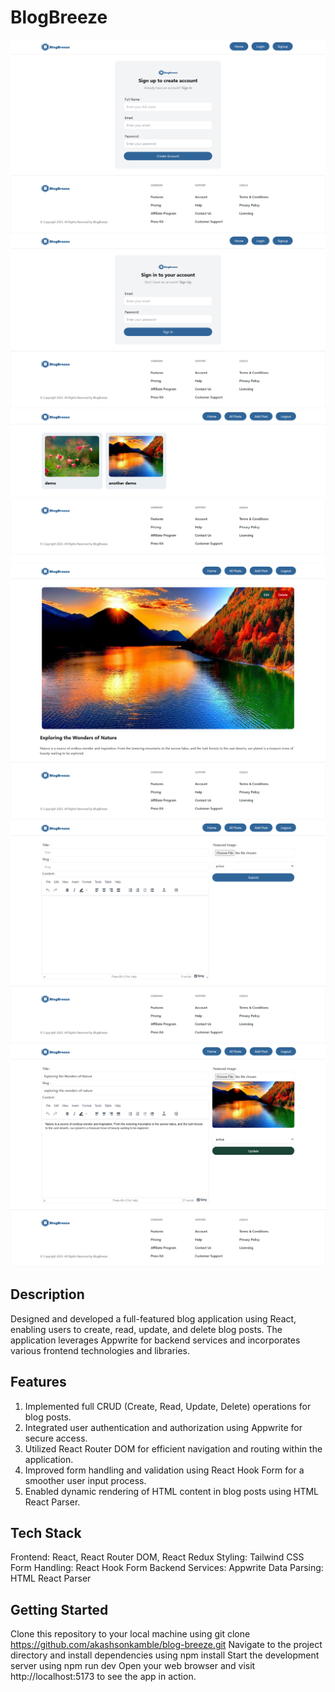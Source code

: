 # BlogBreeze

![Signup Page](./public/sign-up.png)
![Signin Page](./public/sign-in.png)
![Home Page](./public/home.png)
![Post Details](./public/post-details.png)
![Add Post Page](./public/add-post.png)
![Update Post Page](./public/update-post.png)

## Description
Designed and developed a full-featured blog application using React, enabling users to create, read, update, and delete blog posts. The application leverages Appwrite for backend services and incorporates various frontend technologies and libraries.

## Features
1. Implemented full CRUD (Create, Read, Update, Delete) operations for blog posts.
2. Integrated user authentication and authorization using Appwrite for secure access.
3. Utilized React Router DOM for efficient navigation and routing within the application.
4. Improved form handling and validation using React Hook Form for a smoother user input process.
5. Enabled dynamic rendering of HTML content in blog posts using HTML React Parser.

## Tech Stack
Frontend: React, React Router DOM, React Redux
Styling: Tailwind CSS
Form Handling: React Hook Form
Backend Services: Appwrite
Data Parsing: HTML React Parser

## Getting Started
Clone this repository to your local machine using git clone https://github.com/akashsonkamble/blog-breeze.git Navigate to the project directory and install dependencies using npm install Start the development server using npm run dev Open your web browser and visit http://localhost:5173 to see the app in action.